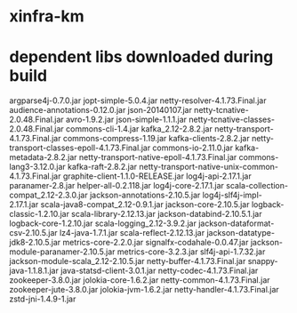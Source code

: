 # xinfra-km

# dependent libs downloaded during build
argparse4j-0.7.0.jar                  jopt-simple-5.0.4.jar           netty-resolver-4.1.73.Final.jar
audience-annotations-0.12.0.jar       json-20140107.jar               netty-tcnative-2.0.48.Final.jar
avro-1.9.2.jar                        json-simple-1.1.1.jar           netty-tcnative-classes-2.0.48.Final.jar
commons-cli-1.4.jar                   kafka_2.12-2.8.2.jar            netty-transport-4.1.73.Final.jar
commons-compress-1.19.jar             kafka-clients-2.8.2.jar         netty-transport-classes-epoll-4.1.73.Final.jar
commons-io-2.11.0.jar                 kafka-metadata-2.8.2.jar        netty-transport-native-epoll-4.1.73.Final.jar
commons-lang3-3.12.0.jar              kafka-raft-2.8.2.jar            netty-transport-native-unix-common-4.1.73.Final.jar
graphite-client-1.1.0-RELEASE.jar     log4j-api-2.17.1.jar            paranamer-2.8.jar
helper-all-0.2.118.jar                log4j-core-2.17.1.jar           scala-collection-compat_2.12-2.3.0.jar
jackson-annotations-2.10.5.jar        log4j-slf4j-impl-2.17.1.jar     scala-java8-compat_2.12-0.9.1.jar
jackson-core-2.10.5.jar               logback-classic-1.2.10.jar      scala-library-2.12.13.jar
jackson-databind-2.10.5.1.jar         logback-core-1.2.10.jar         scala-logging_2.12-3.9.2.jar
jackson-dataformat-csv-2.10.5.jar     lz4-java-1.7.1.jar              scala-reflect-2.12.13.jar
jackson-datatype-jdk8-2.10.5.jar      metrics-core-2.2.0.jar          signalfx-codahale-0.0.47.jar
jackson-module-paranamer-2.10.5.jar   metrics-core-3.2.3.jar          slf4j-api-1.7.32.jar
jackson-module-scala_2.12-2.10.5.jar  netty-buffer-4.1.73.Final.jar   snappy-java-1.1.8.1.jar
java-statsd-client-3.0.1.jar          netty-codec-4.1.73.Final.jar    zookeeper-3.8.0.jar
jolokia-core-1.6.2.jar                netty-common-4.1.73.Final.jar   zookeeper-jute-3.8.0.jar
jolokia-jvm-1.6.2.jar                 netty-handler-4.1.73.Final.jar  zstd-jni-1.4.9-1.jar
